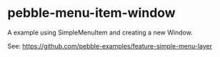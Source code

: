 # pebble-menu-item-window
A example using SimpleMenuItem and creating a new Window.

See: https://github.com/pebble-examples/feature-simple-menu-layer
